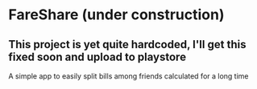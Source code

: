 # FareShare (under construction)
## This project is yet quite hardcoded, I'll get this fixed soon and upload to playstore
A simple app to easily split bills among friends calculated for a long time
